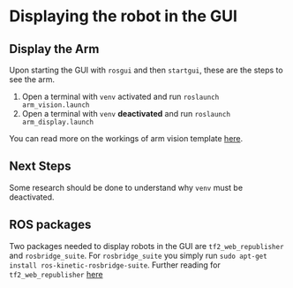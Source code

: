 # Displaying the robot in the GUI

## Display the Arm
Upon starting the GUI with `rosgui` and then `startgui`, these are the steps to see the arm.

1) Open a terminal with `venv` activated and run `roslaunch arm_vision.launch`
2) Open a terminal with `venv` **deactivated** and run `roslaunch arm_display.launch`

You can read more on the workings of arm vision template [here](http://wiki.ros.org/ros3djs/Tutorials/VisualizingAURDF).

## Next Steps
Some research should be done to understand why `venv` must be deactivated.

## ROS packages
Two packages needed to display robots in the GUI are `tf2_web_republisher` and `rosbridge_suite`. For `rosbridge_suite` you simply run `sudo apt-get install ros-kinetic-rosbridge-suite`. Further reading for `tf2_web_republisher` [here](https://subscription.packtpub.com/book/hardware_and_creative/9781783554713/12/ch12lvl1sec105/installing-tf2-web-republisher-on-ros-kinetic)
